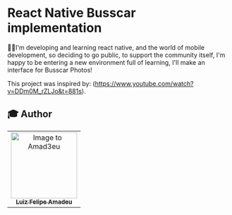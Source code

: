 # React Native Busscar implementation

🐱‍👤I'm developing and learning react native, and the world of mobile development, so deciding to go public, to support the community itself, I'm happy to be entering a new environment full of learning, I'll make an interface for Busscar Photos!



This project was inspired by: 
(https://www.youtube.com/watch?v=DDm0M_rZLJo&t=881s).


## :mortar_board: Author

<table align="center">
    <tr>
        <td align="center">
            <a href="https://github.com/Amad3eu">
                <img src="https://avatars.githubusercontent.com/u/85834483?v=4" width="150px;" alt="Image to Amad3eu" />
                <br />
                <sub><b>Luiz Felipe Amadeu</b></sub>
          </a>

